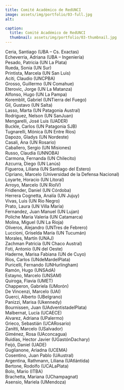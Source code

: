 ```yaml
---
title: Comité Académico de RedUNCI
image: assets/img/portfolio/03-full.jpg
alt: 

caption:
  title: Comité Académico de RedUNCI
  thumbnail: assets/img/portfolio/03-thumbnail.jpg
---
```

Ceria, Santiago (UBA – Cs. Exactas)    
Echeverria, Adriana (UBA – Ingeniería)     
Pesado, Patricia (UN La Plata)    	  
Rueda, Sonia (UN Sur)    	  
Printista, Marcela (UN San Luis)  
Aciti, Claudio (UNCPBA)  
Grosso, Guillermo (UN Comahue)        
Eterovic, Jorge (UN La Matanza)      	  
Alfonso, Hugo (UN La Pampa)    	  
Koremblit, Gabriel (UNTierra del Fuego)    	   
Gil, Gustavo (UN Salta)    	  
Lasso, Marta (UN Patagonia Austral)  
Rodriguez, Nelson (UN SanJuan)    	  
Mengarelli, José Luis (UADER)    	  
Buckle, Carlos (UN Patagonia SJB)     
Tugnarelli, Mónica (UN Entre Ríos)    	  
Dapozo, Gladys (UN Nordeste)    	  
Casali, Ana (UN Rosario)    	   
Caballero, Sergio (UN Misiones)    	  
Russo, Claudia (UNNOBA)    	    
Carmona, Fernanda (UN Chilecito)    	  
Azcurra, Diego (UN Lanús)    	  
Figueroa, Liliana (UN Santiago del Estero)    	  
Cipriano, Marcelo (Universidad de la Defensa Nacional)    	  
Loyarte, Horacio (UN Litoral)    	  
Arroyo, Marcelo (UN RioIV)    	     
Fridlender, Daniel (UN Córdoba)    	  
Herrera Cognetta, Analía (UN Jujuy)    	  
Vivas, Luis (UN Rio Negro)  
Prato, Laura (UN Villa María)    	  
Fernandez, Juan Manuel (UN Lujan)    	  
Poliche Maria Valeria (UN Catamarca)  
Molina, Miguel (UN La Rioja)      	  
Oliveros, Alejandro (UNTres de Febrero)    	  
Luccioni, Griselda María (UN Tucumán)    	  
Morales, Martín (UNAJ)    	   
Zachman Patricia (UN Chaco Austral)  
Foti, Antonio (UN del Oeste)  
Haderne, Marisa Fabiana (UN de Cuyo)  
Ríos, Carlos (UNdeMardelPlata)    	  
Puricelli, Fernando (UNHurlingham)    	  
Ramón, Hugo (UNSAdA)    	     
Estayno, Marcelo (UNSAM)    	  
Quiroga, Flavia (UMET)  
Chapperon, Gabriela (UMorón)    	  
De Vincenzi, Marcelo (UAI)    	  
Guerci, Alberto (UBelgrano)      
Panizzi, Marisa (Ukennedy)    	  
Bournissen, Juan (UAdventistadelPlata)    	  
Malbernat, Lucía (UCAECE)    	   
Alvarez, Adriana (UPalermo)    	  
Grieco, Sebastián (UCARosario)    	  
Zanitti, Marcelo (USalvador)    	  
Giménez, Rosa (UAconcagua)    	  
Ruidías, Hector Javier (UGastónDachary)    	  
Feijó, Daniel (UADE)    	    
Guglianone, Ariadna (UCEMA)    	  
Cosentino, Juan Pablo (UAustral)    	  
Argentina,	Rathmann, Liliana (UAtlántida)       
Bertone, Rodolfo (UCALaPlata)    	   
Bolo, Mario (ITBA)    	  
Brachetta, Mariana (UChampagnat)    	  
Asensio, Mariela (UMendoza)    	  


